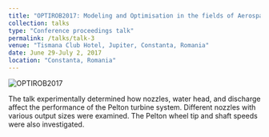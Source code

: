 ```yaml
---
title: "OPTIROB2017: Modeling and Optimisation in the fields of Aerospace, Astronautics, Robotics, Mechanical Engineering, Manufacturing Systems, Technology of the new Materials, Unconventional Energy Sources"
collection: talks
type: "Conference proceedings talk"
permalink: /talks/talk-3
venue: "Tismana Club Hotel, Jupiter, Constanta, Romania"
date: June 29-July 2, 2017
location: "Constanta, Romania"
---
```

![OPTIROB2017]([(https://static.wixstatic.com/media/14bf21_efa523bb3f604d6fb1940a8d48dc3396.jpeg)])

The talk experimentally determined how nozzles, water head, and discharge affect the performance of the Pelton turbine system. Different nozzles with various output sizes were examined. The Pelton wheel tip and shaft speeds were also investigated.
